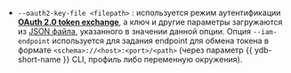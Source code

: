 - `--oauth2-key-file <filepath>` : используется режим аутентификации [**OAuth 2.0 token exchange**](https://www.rfc-editor.org/rfc/rfc8693), а ключ и другие параметры загружаются из [JSON файла](../../../../reference/ydb-sdk/auth.md#oauth2-key-file-format), указанного в значении данной опции. Опция `--iam-endpoint` используется для задания endpoint для обмена токена в формате `<schema>://<host>:<port>/<path>` (через параметр {{ ydb-short-name }} CLI, профиль либо переменную окружения).
